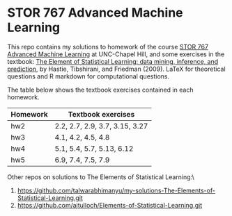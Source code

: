# STOR 767 Advanced Machine Learning

This repo contains my solutions to homework of the course [STOR 767 Advanced Machine Learning](http://yfliuteach.web.unc.edu/stor767/) at UNC-Chapel Hill, and some exercises in the textbook: [The Element of Statistical Learning: data mining, inference, and prediction,](https://web.stanford.edu/~hastie/Papers/ESLII.pdf) by Hastie, Tibshirani, and Friedman (2009). LaTeX for theoretical questions and R markdown for computational questions. 

The table below shows the textbook exercises contained in each homework.

|Homework  |Textbook exercises             |
|----------|-------------------------------|
|hw2       |2.2, 2.7, 2.9, 3.7, 3.15, 3.27 |
|hw3       |4.1, 4.2, 4.5, 4.8             |
|hw4       |5.1, 5.4, 5.7, 5.13, 6.12      |
|hw5       |6.9, 7.4, 7.5, 7.9             |

Other repos on solutions to The Elements of Statistical Learning:\
1. https://github.com/talwarabhimanyu/my-solutions-The-Elements-of-Statistical-Learning.git
2. https://github.com/ajtulloch/Elements-of-Statistical-Learning.git
